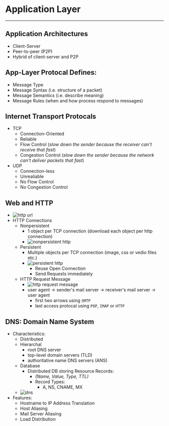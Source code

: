 # Application Layer
---
## Application Architectures
- Client-Server
- Peer-to-peer (P2P)
- Hybrid of client-server and P2P
## App-Layer Protocal Defines:
- Message Type
- Message Syntax (i.e. structure of a packet)
- Message Semantics (i.e. describe meaning)
- Message Rules (when and how process respond to messages)
## Internet Transport Protocals
- TCP
  - Connection-Oriented
  - Reliable
  - Flow Control (_slow down the sender because the receiver can't receive that fast_)
  - Congestion Control (_slow down the sender because the network can't deliver packets that fast_)
- UDP
  - Connection-less
  - Unrealiable
  - No Flow Control
  - No Congestion Control
## Web and HTTP
- ![http url](https://github.com/chopchap/computer-networking/blob/main/images/http.png?raw=true)
- HTTP Connections
  - Nonpersistent
    - 1 object per TCP connection (download each object per http connection)
    - ![nonpersistent http](https://github.com/chopchap/computer-networking/blob/main/images/nonpersistent%20http.png?raw=true)
  - Persistent
    - Multiple objects per TCP connection (image, css or vedio files etc.)
    - ![persistent http](https://github.com/chopchap/computer-networking/blob/main/images/persistent%20http.png?raw=true)
      - Reuse Open Connection
      - Send Requests immediately
  - HTTP Request Message
    - ![http request message](https://github.com/chopchap/computer-networking/blob/main/images/http%20request%20message.png?raw=true)
    - user agent -> sender's mail server -> receiver's mail server -> user agent
      - first two arrows using `SMTP`
      - last access protocal using `POP`, `IMAP` or `HTTP`
## DNS: Domain Name System
- Characteristics:
  - Distributed
  - Hierarchal
    - root DNS server
    - top-level domain servers (TLD)
    - authoritative name DNS servers (ANS)
  - Database
    - Distributed DB storing Resource Records:
      - _(Name, Value, Type, TTL)_
      - Record Types:
        - A, NS, CNAME, MX
  - ![dns](https://github.com/chopchap/computer-networking/blob/main/images/distributed%2C%20hierarchical%20database.png?raw=true)
- Features:
  - Hostname to IP Address Translation
  - Host Aliasing
  - Mail Server Aliasing
  - Load Distribution
